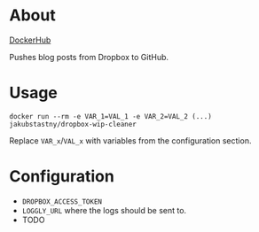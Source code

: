 # About

[DockerHub](https://cloud.docker.com/u/jakubstastny/repository/docker/jakubstastny/dropbox-wip-cleaner)

Pushes blog posts from Dropbox to GitHub.

# Usage

```
docker run --rm -e VAR_1=VAL_1 -e VAR_2=VAL_2 (...) jakubstastny/dropbox-wip-cleaner
```

Replace `VAR_x`/`VAL_x` with variables from the configuration section.

# Configuration

- `DROPBOX_ACCESS_TOKEN`
- `LOGGLY_URL` where the logs should be sent to.
- TODO
